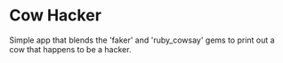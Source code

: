 # Cow Hacker

Simple app that blends the 'faker' and 'ruby_cowsay' gems to print out a cow that happens to be a hacker.
